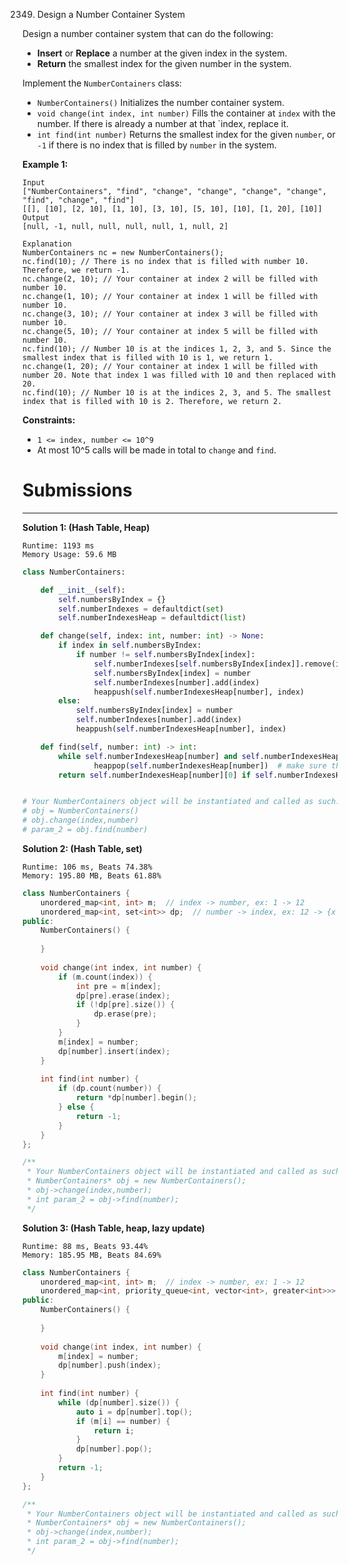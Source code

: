 2349. Design a Number Container System

Design a number container system that can do the following:

* **Insert** or **Replace** a number at the given index in the system.
* **Return** the smallest index for the given number in the system.

Implement the `NumberContainers` class:

* `NumberContainers()` Initializes the number container system.
* `void change(int index, int number)` Fills the container at `index` with the number. If there is already a number at that `index, replace it.
* `int find(int number)` Returns the smallest index for the given `number`, or `-1` if there is no index that is filled by `number` in the system.
 

**Example 1:**
```
Input
["NumberContainers", "find", "change", "change", "change", "change", "find", "change", "find"]
[[], [10], [2, 10], [1, 10], [3, 10], [5, 10], [10], [1, 20], [10]]
Output
[null, -1, null, null, null, null, 1, null, 2]

Explanation
NumberContainers nc = new NumberContainers();
nc.find(10); // There is no index that is filled with number 10. Therefore, we return -1.
nc.change(2, 10); // Your container at index 2 will be filled with number 10.
nc.change(1, 10); // Your container at index 1 will be filled with number 10.
nc.change(3, 10); // Your container at index 3 will be filled with number 10.
nc.change(5, 10); // Your container at index 5 will be filled with number 10.
nc.find(10); // Number 10 is at the indices 1, 2, 3, and 5. Since the smallest index that is filled with 10 is 1, we return 1.
nc.change(1, 20); // Your container at index 1 will be filled with number 20. Note that index 1 was filled with 10 and then replaced with 20. 
nc.find(10); // Number 10 is at the indices 2, 3, and 5. The smallest index that is filled with 10 is 2. Therefore, we return 2.
```

**Constraints:**

* `1 <= index, number <= 10^9`
* At most 10^5 calls will be made in total to `change` and `find`.

# Submissions
---
**Solution 1: (Hash Table, Heap)**
```
Runtime: 1193 ms
Memory Usage: 59.6 MB
```
```python
class NumberContainers:

    def __init__(self):
        self.numbersByIndex = {}
        self.numberIndexes = defaultdict(set)
        self.numberIndexesHeap = defaultdict(list)

    def change(self, index: int, number: int) -> None:
        if index in self.numbersByIndex:
            if number != self.numbersByIndex[index]:
                self.numberIndexes[self.numbersByIndex[index]].remove(index)
                self.numbersByIndex[index] = number
                self.numberIndexes[number].add(index)
                heappush(self.numberIndexesHeap[number], index)
        else:
            self.numbersByIndex[index] = number
            self.numberIndexes[number].add(index)
            heappush(self.numberIndexesHeap[number], index)

    def find(self, number: int) -> int:
        while self.numberIndexesHeap[number] and self.numberIndexesHeap[number][0] not in self.numberIndexes[number]:
                heappop(self.numberIndexesHeap[number])  # make sure the smallest index in heap is still an index for number
        return self.numberIndexesHeap[number][0] if self.numberIndexesHeap[number] else -1


# Your NumberContainers object will be instantiated and called as such:
# obj = NumberContainers()
# obj.change(index,number)
# param_2 = obj.find(number)
```

**Solution 2: (Hash Table, set)**
```
Runtime: 106 ms, Beats 74.38%
Memory: 195.80 MB, Beats 61.88%
```
```c++
class NumberContainers {
    unordered_map<int, int> m;  // index -> number, ex: 1 -> 12
    unordered_map<int, set<int>> dp;  // number -> index, ex: 12 -> {x x x ...}
public:
    NumberContainers() {
        
    }
    
    void change(int index, int number) {
        if (m.count(index)) {
            int pre = m[index];
            dp[pre].erase(index);
            if (!dp[pre].size()) {
                dp.erase(pre);
            }
        }
        m[index] = number;
        dp[number].insert(index);
    }
    
    int find(int number) {
        if (dp.count(number)) {
            return *dp[number].begin();
        } else {
            return -1;
        }
    }
};

/**
 * Your NumberContainers object will be instantiated and called as such:
 * NumberContainers* obj = new NumberContainers();
 * obj->change(index,number);
 * int param_2 = obj->find(number);
 */
```

**Solution 3: (Hash Table, heap, lazy update)**
```
Runtime: 88 ms, Beats 93.44%
Memory: 185.95 MB, Beats 84.69%
```
```c++
class NumberContainers {
    unordered_map<int, int> m;  // index -> number, ex: 1 -> 12
    unordered_map<int, priority_queue<int, vector<int>, greater<int>>> dp;  // number -> index, ex: 12 -> {x x x ...}
public:
    NumberContainers() {
        
    }
    
    void change(int index, int number) {
        m[index] = number;
        dp[number].push(index);
    }
    
    int find(int number) {
        while (dp[number].size()) {
            auto i = dp[number].top();
            if (m[i] == number) {
                return i;
            }
            dp[number].pop();
        }
        return -1;
    }
};

/**
 * Your NumberContainers object will be instantiated and called as such:
 * NumberContainers* obj = new NumberContainers();
 * obj->change(index,number);
 * int param_2 = obj->find(number);
 */
```

